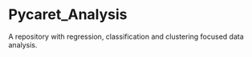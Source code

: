 # Pycaret_Analysis
A repository with regression, classification and clustering focused data analysis.
